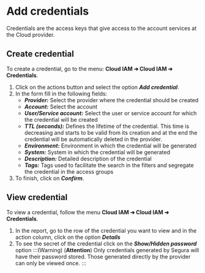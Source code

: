 # Add credentials

Credentials are the access keys that give access to the account services at the Cloud provider.

## **Create credential**

To create a credential, go to the menu: **Cloud IAM ➔ Cloud IAM ➔ Credentials**.

1. Click on the actions button and select the option ***Add credential***.  
2. In the form fill in the following fields:  
   * ***Provider:*** Select the provider where the credential should be created  
   * ***Account:*** Select the account  
   * ***User/Service account:*** Select the user or service account for which the credential will be created  
   * ***TTL (seconds):*** Defines the lifetime of the credential. This time is decreasing and starts to be valid from its creation and at the end the credential will be automatically deleted in the provider.  
   * ***Environment:*** Environment in which the credential will be generated  
   * ***System:*** System in which the credential will be generated  
   * ***Description:*** Detailed description of the credential  
   * ***Tags:*** Tags used to facilitate the search in the filters and segregate the credential in the access groups  
3. To finish, click on ***Confirm***.

## **View credential**

To view a credential, follow the menu **Cloud IAM ➔ Cloud IAM ➔ Credentials**.

1. In the report, go to the row of the credential you want to view and in the action column, click on the option ***Details***  
2. To see the secret of the credential click on the ***Show/Hidden password*** option
:::(Warning) (**Attention**)
 Only credentials generated by Segura will have their password stored. Those generated directly by the provider can only be viewed once.
:::


